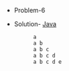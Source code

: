 - Problem-6
- Solution- [Java](https://github.com/hrishipawar24/Pattern-Printing-Javascript/blob/main/06-Pattern-Java/06-Pattern-Java-Solution)

            a 
            a b 
            a b c 
            a b c d 
            a b c d e
